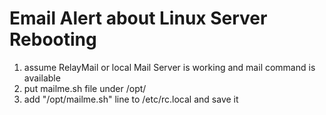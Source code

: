 Email Alert about Linux Server Rebooting
========================================

1) assume RelayMail or local Mail Server is working and mail command is available
2) put mailme.sh file under /opt/
3) add "/opt/mailme.sh" line to /etc/rc.local and save it
